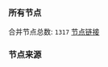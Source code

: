 ### 所有节点
合并节点总数: `1317`
[节点链接](https://raw.githubusercontent.com/rzhy1/11/master/sub/sub_merge_base64.txt)

### 节点来源